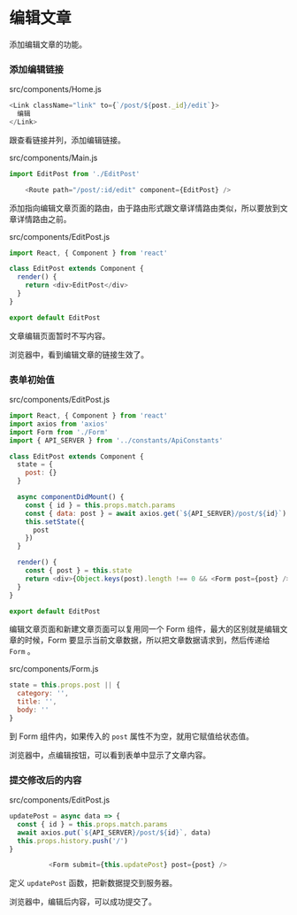 # 编辑文章

添加编辑文章的功能。

### 添加编辑链接

src/components/Home.js

```js
<Link className="link" to={`/post/${post._id}/edit`}>
  编辑
</Link>
```

跟查看链接并列，添加编辑链接。

src/components/Main.js

```js
import EditPost from './EditPost'

    <Route path="/post/:id/edit" component={EditPost} />
```

添加指向编辑文章页面的路由，由于路由形式跟文章详情路由类似，所以要放到文章详情路由之前。

src/components/EditPost.js

```js
import React, { Component } from 'react'

class EditPost extends Component {
  render() {
    return <div>EditPost</div>
  }
}

export default EditPost
```

文章编辑页面暂时不写内容。

浏览器中，看到编辑文章的链接生效了。

### 表单初始值

src/components/EditPost.js

```js
import React, { Component } from 'react'
import axios from 'axios'
import Form from './Form'
import { API_SERVER } from '../constants/ApiConstants'

class EditPost extends Component {
  state = {
    post: {}
  }

  async componentDidMount() {
    const { id } = this.props.match.params
    const { data: post } = await axios.get(`${API_SERVER}/post/${id}`)
    this.setState({
      post
    })
  }

  render() {
    const { post } = this.state
    return <div>{Object.keys(post).length !== 0 && <Form post={post} />}</div>
  }
}

export default EditPost
```

编辑文章页面和新建文章页面可以复用同一个 Form 组件，最大的区别就是编辑文章的时候，Form 要显示当前文章数据，所以把文章数据请求到，然后传递给 `Form` 。

src/components/Form.js

```js
state = this.props.post || {
  category: '',
  title: '',
  body: ''
}
```

到 Form 组件内，如果传入的 `post` 属性不为空，就用它赋值给状态值。

浏览器中，点编辑按钮，可以看到表单中显示了文章内容。

### 提交修改后的内容

src/components/EditPost.js

```js
updatePost = async data => {
  const { id } = this.props.match.params
  await axios.put(`${API_SERVER}/post/${id}`, data)
  this.props.history.push('/')
}

          <Form submit={this.updatePost} post={post} />
```

定义 `updatePost` 函数，把新数据提交到服务器。

浏览器中，编辑后内容，可以成功提交了。
